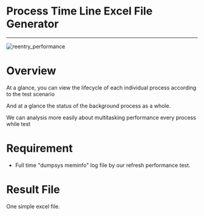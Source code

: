 # Process Time Line Excel File Generator
------------------------------------------------------------
![reentry_performance](https://user-images.githubusercontent.com/118165975/209470821-d7932bbf-6206-4d4a-b81e-6e16e20e2dd8.png)


# Overview
At a glance, you can view the lifecycle of each individual process according to the test scenario

And at a glance the status of the background process as a whole.

We can analysis more easily about multitasking performance every process while test

# Requirement
- Full time "dumpsys meminfo" log file by our refresh performance test.

# Result File
One simple excel file.
